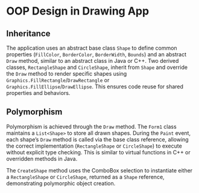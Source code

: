 # OOP Design in Drawing App

## Inheritance
The application uses an abstract base class `Shape` to define common properties (`FillColor`, `BorderColor`, `BorderWidth`, `Bounds`) and an abstract `Draw` method, similar to an abstract class in Java or C++. Two derived classes, `RectangleShape` and `CircleShape`, inherit from `Shape` and override the `Draw` method to render specific shapes using `Graphics.FillRectangle`/`DrawRectangle` or `Graphics.FillEllipse`/`DrawEllipse`. This ensures code reuse for shared properties and behaviors.

## Polymorphism
Polymorphism is achieved through the `Draw` method. The `Form1` class maintains a `List<Shape>` to store all drawn shapes. During the `Paint` event, each shape’s `Draw` method is called via the base class reference, allowing the correct implementation (`RectangleShape` or `CircleShape`) to execute without explicit type checking. This is similar to virtual functions in C++ or overridden methods in Java.

The `CreateShape` method uses the ComboBox selection to instantiate either a `RectangleShape` or `CircleShape`, returned as a `Shape` reference, demonstrating polymorphic object creation.